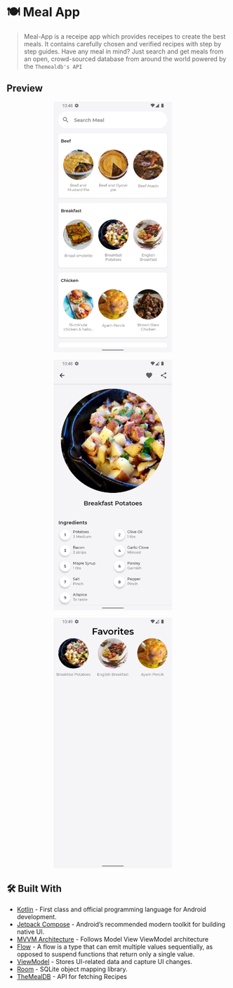 # 🍽️ Meal App  

> Meal-App is a receipe app which provides receipes to create the best meals. It contains carefully chosen and verified recipes with step by step guides. 
Have any meal in mind? Just search and get meals from an open, crowd-sourced database from around the world powered by the `Themealdb's API`

## Preview
<p align="center">
<img src="preview/meal-list.png" width="270"/>
&nbsp;&nbsp;&nbsp;&nbsp;
</p>

<p align="center">
<img src="preview/detail.png" width="270"/>
&nbsp;&nbsp;&nbsp;&nbsp;
</p>


<p align="center">
<img src="preview/favorite.png" width="270"/>
&nbsp;&nbsp;&nbsp;&nbsp;
</p>

## 🛠 Built With 
- [Kotlin](https://kotlinlang.org/) - First class and official programming language for Android development.
- [Jetpack Compose](https://developer.android.com/jetpack/compose) - Android’s recommended modern toolkit for building native UI.
- [MVVM Architecture](https://developer.android.com/topic/architecture?gclid=CjwKCAiA7vWcBhBUEiwAXieIti2J467093HtRTEp-H4LJKu2NlwV5sQtEftMVE03549xPm3bTlf03BoCVKsQAvD_BwE&gclsrc=aw.ds#recommended-app-arch) - Follows Model View ViewModel architecture
- [Flow](https://developer.android.com/kotlin/flow) -  A flow is a type that can emit multiple values sequentially, as opposed to suspend functions that return only a single value.
- [ViewModel](https://developer.android.com/topic/libraries/architecture/viewmodel) - Stores UI-related data and capture UI changes. 
- [Room](https://developer.android.com/topic/libraries/architecture/room) - SQLite object mapping library.
- [TheMealDB](https://www.themealdb.com/api.php) - API for fetching Recipes


